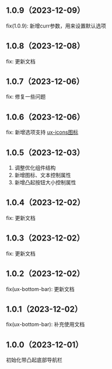 ## 1.0.9（2023-12-09）
fix(1.0.9): 新增curr参数，用来设置默认选项
## 1.0.8（2023-12-08）
fix: 更新文档
## 1.0.7（2023-12-06）
fix: 修复一些问题
## 1.0.6（2023-12-06）
fix: 新增选项支持 [ux-icons图标](https://ext.dcloud.net.cn/plugin?id=15699)
## 1.0.5（2023-12-03）
1. 调整优化组件结构
2. 新增图标、文本控制属性
3. 新增凸起按钮大小控制属性
## 1.0.4（2023-12-02）
fix: 更新文档
## 1.0.3（2023-12-02）
fix: 更新文档
## 1.0.2（2023-12-02）
fix(ux-bottom-bar): 更新文档
## 1.0.1（2023-12-02）
fix(ux-bottom-bar): 补充使用文档
## 1.0.0（2023-12-01）
初始化带凸起底部导航栏
